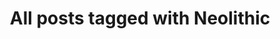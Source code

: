---
layout: tag
title: "All posts tagged with Neolithic"
permalink: /weblog/tags/neolithic/
taxonomy: Neolithic
---